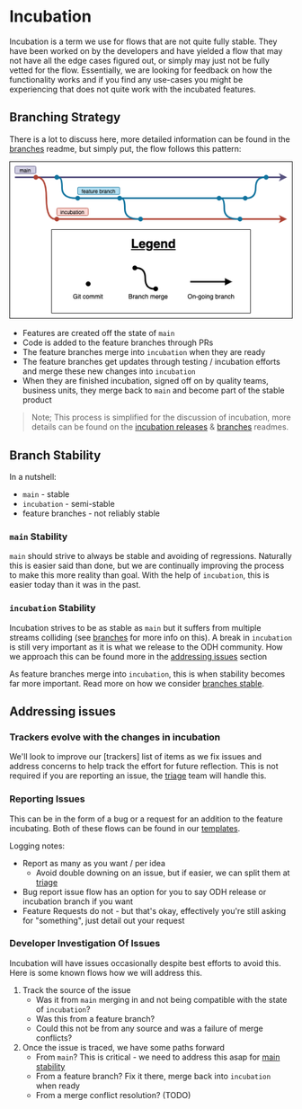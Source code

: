 [branches]: branches.md
[branches stable]: branches.md#how-to-determine-it-is-stable
[incubation releases]: releases.md#release-of-incubation
[triage]: triage.md
[tracker]: https://github.com/opendatahub-io/odh-dashboard/issues?q=is%3Aopen+is%3Aissue+label%3Atracker
[templates]: https://github.com/opendatahub-io/odh-dashboard/issues/new/choose

# Incubation

Incubation is a term we use for flows that are not quite fully stable. They have been worked on by the developers and have yielded a flow that may not have all the edge cases figured out, or simply may just not be fully vetted for the flow. Essentially, we are looking for feedback on how the functionality works and if you find any use-cases you might be experiencing that does not quite work with the incubated features.

## Branching Strategy

There is a lot to discuss here, more detailed information can be found in the [branches] readme, but simply put, the flow follows this pattern:

![branchesBasic.png](meta%2FbranchesBasic.png)

- Features are created off the state of `main`
- Code is added to the feature branches through PRs
- The feature branches merge into `incubation` when they are ready
- The feature branches get updates through testing / incubation efforts and merge these new changes into `incubation`
- When they are finished incubation, signed off on by quality teams, business units, they merge back to `main` and become part of the stable product

> Note; This process is simplified for the discussion of incubation, more details can be found on the [incubation releases] & [branches] readmes.

## Branch Stability

In a nutshell:

- `main` - stable
- `incubation` - semi-stable
- feature branches - not reliably stable

### `main` Stability

`main` should strive to always be stable and avoiding of regressions. Naturally this is easier said than done, but we are continually improving the process to make this more reality than goal. With the help of `incubation`, this is easier today than it was in the past.

### `incubation` Stability

Incubation strives to be as stable as `main` but it suffers from multiple streams colliding (see [branches] for more info on this). A break in `incubation` is still very important as it is what we release to the ODH community. How we approach this can be found more in the [addressing issues](#addressing-issues) section

As feature branches merge into `incubation`, this is when stability becomes far more important. Read more on how we consider [branches stable].

## Addressing issues

### Trackers evolve with the changes in incubation

We'll look to improve our [trackers] list of items as we fix issues and address concerns to help track the effort for future reflection. This is not required if you are reporting an issue, the [triage] team will handle this.

### Reporting Issues

This can be in the form of a bug or a request for an addition to the feature incubating. Both of these flows can be found in our [templates].

Logging notes:

- Report as many as you want / per idea
  - Avoid double downing on an issue, but if easier, we can split them at [triage]
- Bug report issue flow has an option for you to say ODH release or incubation branch if you want
- Feature Requests do not - but that's okay, effectively you're still asking for "something", just detail out your request

### Developer Investigation Of Issues

Incubation will have issues occasionally despite best efforts to avoid this. Here is some known flows how we will address this.

1. Track the source of the issue
    * Was it from `main` merging in and not being compatible with the state of `incubation`?
    * Was this from a feature branch?
    * Could this not be from any source and was a failure of merge conflicts?
2. Once the issue is traced, we have some paths forward
    * From `main`? This is critical - we need to address this asap for [main stability](#main-stability)
    * From a feature branch? Fix it there, merge back into `incubation` when ready
    * From a merge conflict resolution? (TODO)

